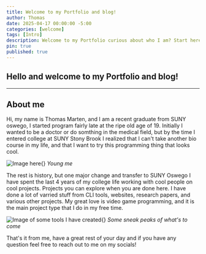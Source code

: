```yaml
---
title: Welcome to my Portfolio and blog!
author: Thomas
date: 2025-04-17 00:00:00 -5:00
categories: [welcome]
tags: [Intro]
description: Welcome to my Portfolio curious about who I am? Start here!
pin: true
published: true
---
```


## Hello and welcome to my Portfolio and blog!

---

## About me

Hi, my name is Thomas Marten, and I am a recent graduate from SUNY oswego, I started program fairly late at
the ripe old age of 19. Initially I wanted to be a doctor or do somthing in the medical field, but by the 
time I entered college at SUNY Stony Brook I realized that I can't take another bio course in my life, and that I want to try this
programming thing that looks cool. 

![Image here](){}
_Young me_

The rest is history, but one major change and transfer to SUNY Oswego I have spent the last 4 years of my college life
working with cool people on cool projects. Projects you can explore when you are done here. I have done a lot of varried stuff
from CLI tools, websites, research papers, and various other projects. My great love is video game programming,
and it is the main project type that I do in my free time.

![Image of some tools I have created](){}
_Some sneak peaks of what's to come_

That's it from me, have a great rest of your day and if you have any question feel free to reach out
to me on my socials!
